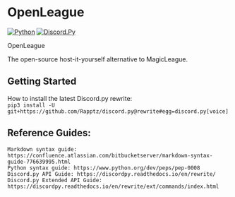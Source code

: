 # OpenLeague

[![Python](https://img.shields.io/badge/python-3.5-brightgreen.svg)](https://www.python.org/downloads/)
[![Discord.Py](https://img.shields.io/badge/discord.py-1.0.0a-green.svg)](https://github.com/Rapptz/discord.py)

OpenLeague

The open-source host-it-yourself alternative to MagicLeague.

## Getting Started

How to install the latest Discord.py rewrite:<br>
``pip3 install -U git+https://github.com/Rapptz/discord.py@rewrite#egg=discord.py[voice]``

## Reference Guides:

```
Markdown syntax guide: https://confluence.atlassian.com/bitbucketserver/markdown-syntax-guide-776639995.html
Python syntax guide: https://www.python.org/dev/peps/pep-0008
Discord.py API Guide: https://discordpy.readthedocs.io/en/rewrite/
Discord.py Extended API Guide: https://discordpy.readthedocs.io/en/rewrite/ext/commands/index.html
```